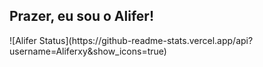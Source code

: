 ## Prazer, eu sou o Alifer!

<div>
  ![Alifer Status](https://github-readme-stats.vercel.app/api?username=Aliferxy&show_icons=true)
</div>
